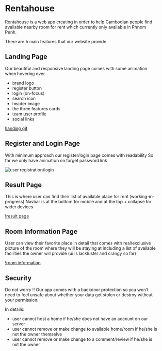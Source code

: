 # Rentahouse

Rentahouse is a web app creating in order to help Cambodian people find available nearby room for rent which currently only available in Phnom Penh.

There are 5 main features that our website provide

## Landing Page

Our beautiful and responsive landing page comes with some animation when hovering over
- brand logo
- register button
- login (on-focus)
- search icon
- header image
- the three features cards
- team user profile
- social links

[!landing gif](https://i.imgur.com/lQ8b9JT)

## Register and Login Page

With minimum approach our register/login page comes with readability 
So far we only have animation on forget password link

![user registration/login](https://user-images.githubusercontent.com/53817853/107535508-5f98b380-6bf3-11eb-9eae-03a6fb1ecc8d.gif)

## Result Page

This is where user can find their list of available place for rent (working-in-progress)
Navbar is at the bottom for mobile and at the top + collapse for wider devices

[!result page](https://imgur.com/SX1Rmcg)

## Room Information Page

User can view their favorite place in detail that comes with real/exclusive picture of the room where they will be staying at including a list of available facilities the owner will provide (ui is lackluster and crangy so far)

[!room information](https://imgur.com/2rJ5cxr.mp4)

## Security

Do not worry !! Our app comes with a backdoor protection so you won't need to feel unsafe about whether your data get stolen or destroy without your permission.

In details:
 
- user cannot host a home if he/she does not have an account on our server
- user cannot remove or make change to available home/room if he/she is not the owner themselve
- user cannot remove or make change to a comment/review if he/she is not the owner
